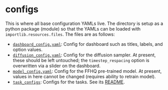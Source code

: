 # configs

This is where all base configuration YAMLs live. The directory is setup as a python package (module)
so that the YAMLs can be loaded with `importlib.resources.files`. The files are as follows:

- [`dashboard_config.yaml`](./dashboard_config.yaml): Config for dashboard such as titles, labels,
  and option values.
- [`diffusion_config.yaml`](./diffusion_config.yaml): Config for the diffusion sampler. At present,
  these should be left untouched; the `timestep_respacing` option is overwritten via a slider on the
  dashboard.
- [`model_config.yaml`](./model_config.yaml): Config for the FFHQ pre-trained model. At present,
  values in here cannot be changed (requires ability to retrain model).
- [`task_configs`](./task_configs/): Configs for the tasks. See its
  [README](./task_configs/README.md).
